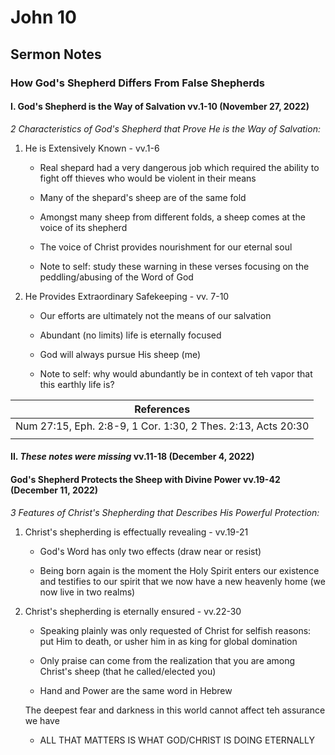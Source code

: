 # John 10

## Sermon Notes

### How God's Shepherd Differs From False Shepherds

#### I. God's Shepherd is the Way of Salvation vv.1-10 (November 27, 2022)

_2 Characteristics of God's Shepherd that Prove He is the Way of Salvation:_

1. He is Extensively Known - vv.1-6

    - Real shepard had a very dangerous job which required the ability to fight off thieves who would be violent in their means

    - Many of the shepard's sheep are of the same fold

    - Amongst many sheep from different folds, a sheep comes at the voice of its shepherd

    - The voice of Christ provides nourishment for our eternal soul

    - Note to self: study these warning in these verses focusing on the peddling/abusing of the Word of God

1. He Provides Extraordinary Safekeeping - vv. 7-10

    - Our efforts are ultimately not the means of our salvation

    - Abundant (no limits) life is eternally focused

    - God will always pursue His sheep (me)

    - Note to self: why would abundantly be in context of teh vapor that this earthly life is?

|References|
|-|
|Num 27:15, Eph. 2:8-9, 1 Cor. 1:30, 2 Thes. 2:13, Acts 20:30|
||

#### II. _These notes were missing_ vv.11-18 (December 4, 2022)

#### God's Shepherd Protects the Sheep with Divine Power vv.19-42 (December 11, 2022)

_3 Features of Christ's Shepherding that Describes His Powerful Protection:_

1. Christ's shepherding is effectually revealing - vv.19-21

    - God's Word has only two effects (draw near or resist)

    - Being born again is the moment the Holy Spirit enters our existence and testifies to our spirit that we now have a new heavenly home (we now live in two realms)

1. Christ's shepherding is eternally ensured - vv.22-30

    - Speaking plainly was only requested of Christ for selfish reasons: put Him to death, or usher him in as king for global domination

    - Only praise can come from the realization that you are among Christ's sheep (that he called/elected you)

    - Hand and Power are the same word in Hebrew

    The deepest fear and darkness in this world cannot affect teh assurance we have

    - ALL THAT MATTERS IS WHAT GOD/CHRIST IS DOING ETERNALLY